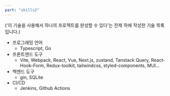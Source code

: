 ```yaml
---
part: "skills2"
---
```


('이 기술을 사용해서 하나의 프로젝트를 완성할 수 있다'는 전제 하에 작성한 기술 목록입니다.)

- 프로그래밍 언어
  - Typescript, Go
- 프론트엔드 도구
  - Vite, Webpack, React, Vue, Next.js, zustand, Tanstack Query, React-Hook-Form, Redux-toolkit, tailwindcss, styled-components, MUI...
- 백엔드 도구
  - gin, SQLite
- CI/CD
  - Jenkins, Github Actions
